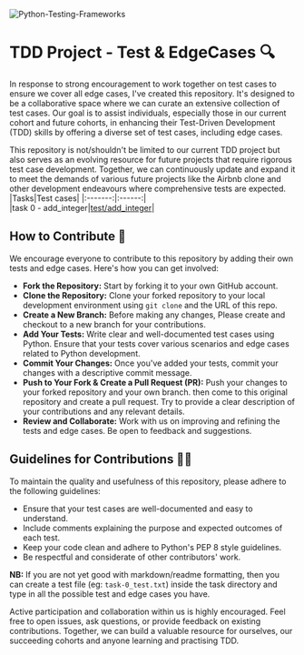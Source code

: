 ![Python-Testing-Frameworks](https://github.com/El-gibbor/C15_TDD_Testcases/assets/107848793/6fcaab0b-1e6c-4006-8b5c-e9944b615a7b)
# TDD Project - Test & EdgeCases 🔍
In response to strong encouragement to work together on test cases to ensure we cover all edge cases, I've created this repository. It's designed to be a collaborative space where we can curate an extensive collection of test cases. Our goal is to assist individuals, especially those in our current cohort and future cohorts, in enhancing their Test-Driven Development (TDD) skills by offering a diverse set of test cases, including edge cases.  
  
This repository is not/shouldn't be limited to our current TDD project but also serves as an evolving resource for future projects that require rigorous test case development. Together, we can continuously update and expand it to meet the demands of various future projects like the Airbnb clone and other development endeavours where comprehensive tests are expected.  
|Tasks|Test cases|
|:-------:|:------:|  
|task 0 - add_integer|[test/add_integer](https://github.com/El-gibbor/C15_TDD_Testcases/tree/main/task-0#test-and-edgecases)|
## How to Contribute 🤝  
We encourage everyone to contribute to this repository by adding their own tests and edge cases. Here's how you can get involved:  
- **Fork the Repository:** Start by forking it to your own GitHub account.  
- **Clone the Repository:** Clone your forked repository to your local development environment using `git clone` and the URL of this repo.  
- **Create a New Branch:** Before making any changes, Please create and checkout to a new branch for your contributions.  
- **Add Your Tests:** Write clear and well-documented test cases using Python. Ensure that your tests cover various scenarios and edge cases related to Python development.  
- **Commit Your Changes:** Once you've added your tests, commit your changes with a descriptive commit message.  
- **Push to Your Fork & Create a Pull Request (PR):** Push your changes to your forked repository and your own branch. then come to this original repository and create a pull request. Try to provide a clear description of your contributions and any relevant details.  
- **Review and Collaborate:** Work with us on improving and refining the tests and edge cases. Be open to feedback and suggestions.
## Guidelines for Contributions 👌🏾
To maintain the quality and usefulness of this repository, please adhere to the following guidelines:
  
- Ensure that your test cases are well-documented and easy to understand.  
- Include comments explaining the purpose and expected outcomes of each test.  
- Keep your code clean and adhere to Python's PEP 8 style guidelines.  
- Be respectful and considerate of other contributors' work.
  
**NB:**  If you are not yet good with markdown/readme formatting, then you can create a test file (eg: `task-0_test.txt`) inside the task directory and type in all the possible test and edge cases you have.  
  
Active participation and collaboration within us is highly encouraged. Feel free to open issues, ask questions, or provide feedback on existing contributions. Together, we can build a valuable resource for ourselves, our succeeding cohorts and anyone learning and practising TDD.
